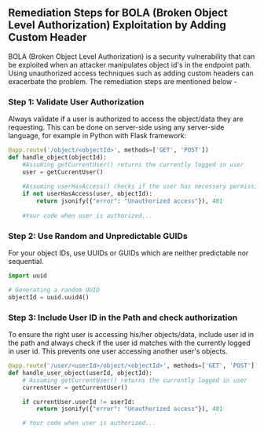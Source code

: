 

## Remediation Steps for BOLA (Broken Object Level Authorization) Exploitation by Adding Custom Header
BOLA (Broken Object Level Authorization) is a security vulnerability that can be exploited when an attacker manipulates object id's in the endpoint path. Using unauthorized access techniques such as adding custom headers can exacerbate the problem. The remediation steps are mentioned below -

### Step 1: Validate User Authorization
Always validate if a user is authorized to access the object/data they are requesting. This can be done on server-side using any server-side language, for example in Python with Flask framework:

```python
@app.route('/object/<objectId>', methods=['GET', 'POST'])
def handle_object(objectId):
    #Assuming getCurrentUser() returns the currently logged in user
    user = getCurrentUser()
    
    #Assuming userHasAccess() checks if the user has necessary permissions
    if not userHasAccess(user, objectId):
        return jsonify({"error": "Unauthorized access"}), 401
    
    #Your code when user is authorized...
```

### Step 2: Use Random and Unpredictable GUIDs
For your object IDs, use UUIDs or GUIDs which are neither predictable nor sequential.

```python
import uuid

# Generating a random UUID
objectId = uuid.uuid4()
```

### Step 3: Include User ID in the Path and check authorization
To ensure the right user is accessing his/her objects/data, include user id in the path and always check if the user id matches with the currently logged in user id. This prevents one user accessing another user's objects.
```python
@app.route('/user/<userId>/object/<objectId>', methods=['GET', 'POST'])
def handle_user_object(userId, objectId):
    # Assuming getCurrentUser() returns the currently logged in user
    currentUser = getCurrentUser()

    if currentUser.userId != userId:
        return jsonify({"error": "Unauthorized access"}), 401

    # Your code when user is authorized...
```

